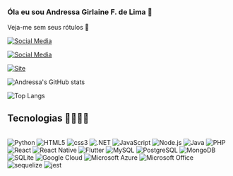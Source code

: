 ### Óla eu sou Andressa Girlaine F. de Lima 👋
Veja-me sem seus rótulos 💜

[![Social Media](https://img.shields.io/badge/Instagram-E4405F?style=for-the-badge&logo=instagram&logoColor=white)](https://www.instagram.com/andressalima_90/?igsh=bWlneDFwcGc4ZG12)

[![Social Media](https://img.shields.io/badge/LinkedIn-0077B5?style=for-the-badge&logo=linkedin&logoColor=white)](https://www.linkedin.com/in/andressa-lima-88b658185?utm_source=share&utm_campaign=share_via&utm_content=profile&utm_medium=android_app)

[![Site](https://img.shields.io/website-up-down-green-red/http/monip.org.svg)](https://andressa-girlaine.github.io/Portf-lio/)

![Andressa's GitHub stats](https://github-readme-stats.vercel.app/api?username=andressa-limas&show_icons=true&theme=radical)

![Top Langs](https://github-readme-stats.vercel.app/api/top-langs/?username=andressa-limas&langs_count=8)

## Tecnologias 🚀👩🏽‍💻

<div styLe = "display: inline_block">
  <br>
  <img aling = "center" alt = "Python" src="https://img.shields.io/badge/Python-3776AB?style=for-the-badge&logo=python&logoColor=white"/>
  <img aling = "center" alt = "HTML5" src="https://img.shields.io/badge/HTML5-E34F26?style=for-the-badge&logo=html5&logoColor=white"/>
  <img aling = "center" alt = "css3" src="https://img.shields.io/badge/CSS3-1572B6?style=for-the-badge&logo=css3&logoColor=white"/>
  <img aling = "center" alt = ".NET" src="https://img.shields.io/badge/.NET-5C2D91?style=for-the-badge&logo=.net&logoColor=white"/>
  <img aling = "center" alt = "JavaScript" src="https://img.shields.io/badge/JavaScript-F7DF1E?style=for-the-badge&logo=javascript&logoColor=black"/>
  <img aling = "center" alt = "Node.js" src="https://img.shields.io/badge/Node.js-43853D?style=for-the-badge&logo=node.js&logoColor=white"/>
  <img aling = "center" alt = "Java" src="https://img.shields.io/badge/Java-ED8B00?style=for-the-badge&logo=openjdk&logoColor=white"/>
  <img aling = "center" alt = "PHP" src="https://img.shields.io/badge/PHP-777BB4?style=for-the-badge&logo=php&logoColor=white"/>
  <img aling = "center" alt = "React" src="https://img.shields.io/badge/React-20232A?style=for-the-badge&logo=react&logoColor=61DAFB"/>
  <img aling = "center" alt = "React Native" src="https://img.shields.io/badge/React_Native-20232A?style=for-the-badge&logo=react&logoColor=61DAFB"/>
  <img aling = "center" alt = "Flutter" src="https://img.shields.io/badge/Flutter-02569B?style=for-the-badge&logo=flutter&logoColor=white"/>
  <img aling = "center" alt = "MySQL" src="https://img.shields.io/badge/MySQL-00000F?style=for-the-badge&logo=mysql&logoColor=white"/>
  <img aling = "center" alt = "PostgreSQL" src="https://img.shields.io/badge/PostgreSQL-316192?style=for-the-badge&logo=postgresql&logoColor=white"/>
  <img aling = "center" alt = "MongoDB" src="https://img.shields.io/badge/MongoDB-4EA94B?style=for-the-badge&logo=mongodb&logoColor=white"/>
   <img aling = "center" alt = "SQLite" src="https://img.shields.io/badge/SQLite-07405E?style=for-the-badge&logo=sqlite&logoColor=white"/>
   <img aling = "center" alt = "Google Cloud" src="https://img.shields.io/badge/Google_Cloud-4285F4?style=for-the-badge&logo=google-cloud&logoColor=white"/>
   <img aling = "center" alt = "Microsoft Azure" src="https://img.shields.io/badge/Microsoft_Azure-0089D6?style=for-the-badge&logo=microsoft-azure&logoColor=white"/>
   <img aling = "center" alt = "Microsoft Office" src="https://img.shields.io/badge/Microsoft_Office-D83B01?style=for-the-badge&logo=microsoft-office&logoColor=white"/>
   <img aling = "center" alt = "sequelize" src="https://img.shields.io/badge/sequelize-323330?style=for-the-badge&logo=sequelize&logoColor=blue"/>
  <img aling = "center" alt = "jest" src="https://img.shields.io/badge/Jest-323330?style=for-the-badge&logo=Jest&logoColor=white"/>
</div>


